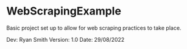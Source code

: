 # WebScrapingExample
Basic project set up to allow for web scraping practices to take place.

Dev: Ryan Smith
Version: 1.0
Date: 29/08/2022
